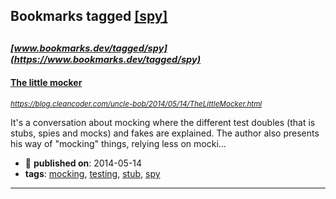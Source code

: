 ## Bookmarks tagged [[spy]](https://www.bookmarks.dev/search?q=[spy])

_<sup><sup>[www.bookmarks.dev/tagged/spy](https://www.bookmarks.dev/tagged/spy)</sup></sup>_
---
#### [The little mocker](https://blog.cleancoder.com/uncle-bob/2014/05/14/TheLittleMocker.html)
_<sup>https://blog.cleancoder.com/uncle-bob/2014/05/14/TheLittleMocker.html</sup>_

It's a conversation about mocking where the different test doubles (that is stubs, spies and mocks) and fakes are explained. The author also presents his way of "mocking" things, relying less on mocki...
* :calendar: **published on**: 2014-05-14
* **tags**: [mocking](../tagged/mocking.md), [testing](../tagged/testing.md), [stub](../tagged/stub.md), [spy](../tagged/spy.md)
---
